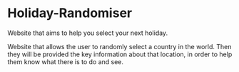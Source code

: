 # Holiday-Randomiser
Website that aims to help you select your next holiday.

Website that allows the user to randomly select a country in the world. Then they will be provided the key information about that location, in order to help them know what there is to do and see.
